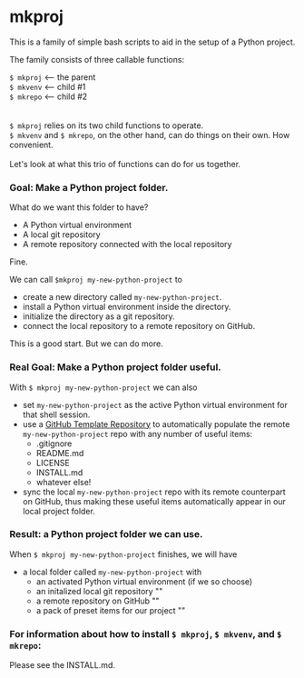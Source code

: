 # mkproj

This is a family of simple bash scripts to aid in the setup of a Python project.

The family consists of three callable functions:

`$ mkproj`  <-- the parent  
`$ mkvenv`  <-- child #1  
`$ mkrepo`  <-- child #2  
 <br>  
`$ mkproj` relies on its two child functions to operate.  
`$ mkvenv` and `$ mkrepo`, on the other hand, can do things on their own. How convenient.
<br>  
Let's look at what this trio of functions can do for us together.
<br>  
### Goal: Make a Python project folder.  
What do we want this folder to have?  
- A Python virtual environment  
- A local git repository  
- A remote repository connected with the local repository 

Fine.

We can call `$mkproj my-new-python-project` to  
- create a new directory called `my-new-python-project`.
- install a Python virtual environment inside the directory.
- initialize the directory as a git repository.
- connect the local repository to a remote repository on GitHub. 
  
This is a good start. But we can do more.
### Real Goal: Make a Python project folder useful.


With `$ mkproj my-new-python-project` we can also
  
- set `my-new-python-project` as the active Python virtual environment for that shell session.
- use a [GitHub Template Repository](https://docs.github.com/en/free-pro-team@latest/github/creating-cloning-and-archiving-repositories/creating-a-template-repository) to automatically populate the remote `my-new-python-project` repo with any number of useful items:  
   - .gitignore  
   - README.md  
   - LICENSE  
   - INSTALL.md
   - whatever else!
- sync the local `my-new-python-project` repo with its remote counterpart on GitHub, thus making these useful items automatically appear in our local project folder.

### Result: a Python project folder we can use.
When `$ mkproj my-new-python-project` finishes, we will have  
- a local folder called `my-new-python-project` with
   - an activated Python virtual environment (if we so choose)
   - an initalized local git repository ""
   - a remote repository on GitHub ""
   - a pack of preset items for our project ""  
   
### For information about how to install `$ mkproj`, `$ mkvenv`, and `$ mkrepo`:  
Please see the INSTALL.md.


